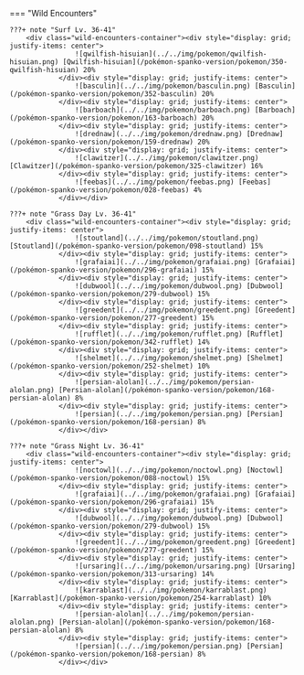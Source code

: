 

=== "Wild Encounters"


	???+ note "Surf Lv. 36-41"
		<div class="wild-encounters-container"><div style="display: grid; justify-items: center">
                    ![qwilfish-hisuian](../../img/pokemon/qwilfish-hisuian.png) [Qwilfish-hisuian](/pokémon-spanko-version/pokemon/350-qwilfish-hisuian) 20%
                </div><div style="display: grid; justify-items: center">
                    ![basculin](../../img/pokemon/basculin.png) [Basculin](/pokémon-spanko-version/pokemon/352-basculin) 20%
                </div><div style="display: grid; justify-items: center">
                    ![barboach](../../img/pokemon/barboach.png) [Barboach](/pokémon-spanko-version/pokemon/163-barboach) 20%
                </div><div style="display: grid; justify-items: center">
                    ![drednaw](../../img/pokemon/drednaw.png) [Drednaw](/pokémon-spanko-version/pokemon/159-drednaw) 20%
                </div><div style="display: grid; justify-items: center">
                    ![clawitzer](../../img/pokemon/clawitzer.png) [Clawitzer](/pokémon-spanko-version/pokemon/325-clawitzer) 16%
                </div><div style="display: grid; justify-items: center">
                    ![feebas](../../img/pokemon/feebas.png) [Feebas](/pokémon-spanko-version/pokemon/028-feebas) 4%
                </div></div>

	???+ note "Grass Day Lv. 36-41"
		<div class="wild-encounters-container"><div style="display: grid; justify-items: center">
                    ![stoutland](../../img/pokemon/stoutland.png) [Stoutland](/pokémon-spanko-version/pokemon/098-stoutland) 15%
                </div><div style="display: grid; justify-items: center">
                    ![grafaiai](../../img/pokemon/grafaiai.png) [Grafaiai](/pokémon-spanko-version/pokemon/296-grafaiai) 15%
                </div><div style="display: grid; justify-items: center">
                    ![dubwool](../../img/pokemon/dubwool.png) [Dubwool](/pokémon-spanko-version/pokemon/279-dubwool) 15%
                </div><div style="display: grid; justify-items: center">
                    ![greedent](../../img/pokemon/greedent.png) [Greedent](/pokémon-spanko-version/pokemon/277-greedent) 15%
                </div><div style="display: grid; justify-items: center">
                    ![rufflet](../../img/pokemon/rufflet.png) [Rufflet](/pokémon-spanko-version/pokemon/342-rufflet) 14%
                </div><div style="display: grid; justify-items: center">
                    ![shelmet](../../img/pokemon/shelmet.png) [Shelmet](/pokémon-spanko-version/pokemon/252-shelmet) 10%
                </div><div style="display: grid; justify-items: center">
                    ![persian-alolan](../../img/pokemon/persian-alolan.png) [Persian-alolan](/pokémon-spanko-version/pokemon/168-persian-alolan) 8%
                </div><div style="display: grid; justify-items: center">
                    ![persian](../../img/pokemon/persian.png) [Persian](/pokémon-spanko-version/pokemon/168-persian) 8%
                </div></div>

	???+ note "Grass Night Lv. 36-41"
		<div class="wild-encounters-container"><div style="display: grid; justify-items: center">
                    ![noctowl](../../img/pokemon/noctowl.png) [Noctowl](/pokémon-spanko-version/pokemon/088-noctowl) 15%
                </div><div style="display: grid; justify-items: center">
                    ![grafaiai](../../img/pokemon/grafaiai.png) [Grafaiai](/pokémon-spanko-version/pokemon/296-grafaiai) 15%
                </div><div style="display: grid; justify-items: center">
                    ![dubwool](../../img/pokemon/dubwool.png) [Dubwool](/pokémon-spanko-version/pokemon/279-dubwool) 15%
                </div><div style="display: grid; justify-items: center">
                    ![greedent](../../img/pokemon/greedent.png) [Greedent](/pokémon-spanko-version/pokemon/277-greedent) 15%
                </div><div style="display: grid; justify-items: center">
                    ![ursaring](../../img/pokemon/ursaring.png) [Ursaring](/pokémon-spanko-version/pokemon/313-ursaring) 14%
                </div><div style="display: grid; justify-items: center">
                    ![karrablast](../../img/pokemon/karrablast.png) [Karrablast](/pokémon-spanko-version/pokemon/254-karrablast) 10%
                </div><div style="display: grid; justify-items: center">
                    ![persian-alolan](../../img/pokemon/persian-alolan.png) [Persian-alolan](/pokémon-spanko-version/pokemon/168-persian-alolan) 8%
                </div><div style="display: grid; justify-items: center">
                    ![persian](../../img/pokemon/persian.png) [Persian](/pokémon-spanko-version/pokemon/168-persian) 8%
                </div></div>



